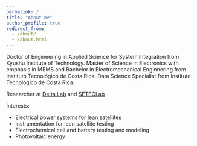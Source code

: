 ```yaml
---
permalink: /
title: "About me"
author_profile: true
redirect_from: 
  - /about/
  - /about.html
---
```


Doctor of Engineering in Applied Science for System Integration from Kyushu Institute of Technology. Master of Science in Electronics with emphasis in MEMS and Bachelor in Electromechanical Enginnering from Instituto Tecnológico de Costa Rica. Data Science Specialist from Instituto Tecnológico de Costa Rica.

Researcher at [Delta Lab](https://www.tec.ac.cr/laboratorio-delta) and [SETECLab](https://www.tec.ac.cr/unidades/laboratorio-sistemas-espaciales)  

Interests: 
* Electrical power systems for lean satellites
* Instrumentation for lean satellite testing
* Electrochemical cell and battery testing and modeling
* Photovoltaic energy